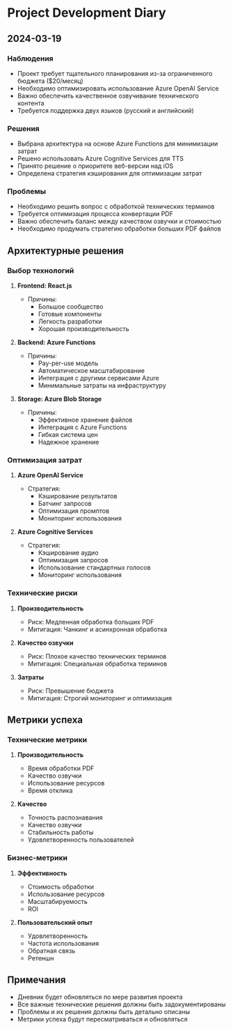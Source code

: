 # Project Development Diary

## 2024-03-19

### Наблюдения
- Проект требует тщательного планирования из-за ограниченного бюджета ($20/месяц)
- Необходимо оптимизировать использование Azure OpenAI Service
- Важно обеспечить качественное озвучивание технического контента
- Требуется поддержка двух языков (русский и английский)

### Решения
- Выбрана архитектура на основе Azure Functions для минимизации затрат
- Решено использовать Azure Cognitive Services для TTS
- Принято решение о приоритете веб-версии над iOS
- Определена стратегия кэширования для оптимизации затрат

### Проблемы
- Необходимо решить вопрос с обработкой технических терминов
- Требуется оптимизация процесса конвертации PDF
- Важно обеспечить баланс между качеством озвучки и стоимостью
- Необходимо продумать стратегию обработки больших PDF файлов

## Архитектурные решения

### Выбор технологий
1. **Frontend: React.js**
   - Причины:
     - Большое сообщество
     - Готовые компоненты
     - Легкость разработки
     - Хорошая производительность

2. **Backend: Azure Functions**
   - Причины:
     - Pay-per-use модель
     - Автоматическое масштабирование
     - Интеграция с другими сервисами Azure
     - Минимальные затраты на инфраструктуру

3. **Storage: Azure Blob Storage**
   - Причины:
     - Эффективное хранение файлов
     - Интеграция с Azure Functions
     - Гибкая система цен
     - Надежное хранение

### Оптимизация затрат
1. **Azure OpenAI Service**
   - Стратегия:
     - Кэширование результатов
     - Батчинг запросов
     - Оптимизация промптов
     - Мониторинг использования

2. **Azure Cognitive Services**
   - Стратегия:
     - Кэширование аудио
     - Оптимизация запросов
     - Использование стандартных голосов
     - Мониторинг использования

### Технические риски
1. **Производительность**
   - Риск: Медленная обработка больших PDF
   - Митигация: Чанкинг и асинхронная обработка

2. **Качество озвучки**
   - Риск: Плохое качество технических терминов
   - Митигация: Специальная обработка терминов

3. **Затраты**
   - Риск: Превышение бюджета
   - Митигация: Строгий мониторинг и оптимизация

## Метрики успеха

### Технические метрики
1. **Производительность**
   - Время обработки PDF
   - Качество озвучки
   - Использование ресурсов
   - Время отклика

2. **Качество**
   - Точность распознавания
   - Качество озвучки
   - Стабильность работы
   - Удовлетворенность пользователей

### Бизнес-метрики
1. **Эффективность**
   - Стоимость обработки
   - Использование ресурсов
   - Масштабируемость
   - ROI

2. **Пользовательский опыт**
   - Удовлетворенность
   - Частота использования
   - Обратная связь
   - Ретеншн

## Примечания
- Дневник будет обновляться по мере развития проекта
- Все важные технические решения должны быть задокументированы
- Проблемы и их решения должны быть детально описаны
- Метрики успеха будут пересматриваться и обновляться 